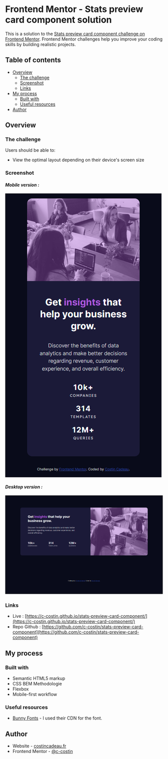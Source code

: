 # Frontend Mentor - Stats preview card component solution

This is a solution to the [Stats preview card component challenge on Frontend Mentor](https://www.frontendmentor.io/challenges/stats-preview-card-component-8JqbgoU62). Frontend Mentor challenges help you improve your coding skills by building realistic projects. 

## Table of contents

- [Overview](#overview)
  - [The challenge](#the-challenge)
  - [Screenshot](#screenshot)
  - [Links](#links)
- [My process](#my-process)
  - [Built with](#built-with)
  - [Useful resources](#useful-resources)
- [Author](#author)

## Overview

### The challenge

Users should be able to:

- View the optimal layout depending on their device's screen size

### Screenshot

#### *Mobile version :*
![](./docs/screenshots/mobile.png)

#### *Desktop version :*
![](./docs/screenshots/desktop.png)

### Links

- Live : [https://c-costin.github.io/stats-preview-card-component/](https://c-costin.github.io/stats-preview-card-component/)
- Repo Github : [https://github.com/c-costin/stats-preview-card-component](https://github.com/c-costin/stats-preview-card-component)

## My process

### Built with

- Semantic HTML5 markup
- CSS BEM Methodologie
- Flexbox
- Mobile-first workflow

### Useful resources

- [Bunny Fonts](https://fonts.bunny.net/) - I used their CDN for the font.

## Author

- Website - [costincadeau.fr](https://costincadeau.fr)
- Frontend Mentor - [@c-costin](https://www.frontendmentor.io/profile/c-costin)